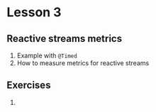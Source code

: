 # Lesson 3

## Reactive streams metrics

1. Example with `@Timed`
2. How to measure metrics for reactive streams

## Exercises

1. 